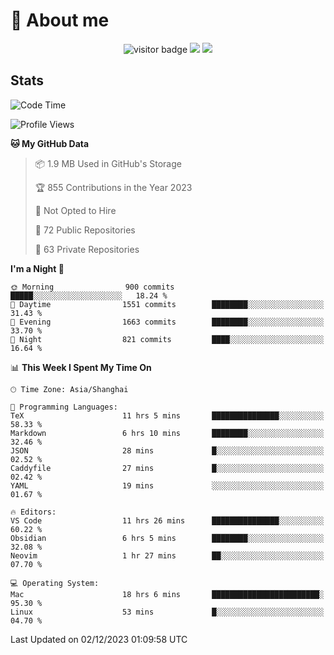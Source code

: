 <!-- ![](https://youpai.roccoshi.top/img/20200804214216.png) -->

# 🧐 About me
 
<p align="center">
<img src="https://visitor-badge.laobi.icu/badge?page_id=Lincest.Lincest&title=hits" alt="visitor badge"/>
<a href="mailto:imroccoshi@gmail.com"><img src="https://img.shields.io/badge/gmail-imroccoshi%40gmail.com-red"></a>
<a href="https://blog.roccoshi.top"><img src="https://img.shields.io/badge/blog-roccoshi-green"></a>
</p>

## Stats

<!--START_SECTION:waka-->
![Code Time](http://img.shields.io/badge/Code%20Time-812%20hrs%2050%20mins-blue)

![Profile Views](http://img.shields.io/badge/Profile%20Views-1-blue)

**🐱 My GitHub Data** 

> 📦 1.9 MB Used in GitHub's Storage 
 > 
> 🏆 855 Contributions in the Year 2023
 > 
> 🚫 Not Opted to Hire
 > 
> 📜 72 Public Repositories 
 > 
> 🔑 63 Private Repositories 
 > 
**I'm a Night 🦉** 

```text
🌞 Morning                900 commits         █████░░░░░░░░░░░░░░░░░░░░   18.24 % 
🌆 Daytime                1551 commits        ████████░░░░░░░░░░░░░░░░░   31.43 % 
🌃 Evening                1663 commits        ████████░░░░░░░░░░░░░░░░░   33.70 % 
🌙 Night                  821 commits         ████░░░░░░░░░░░░░░░░░░░░░   16.64 % 
```


📊 **This Week I Spent My Time On** 

```text
🕑︎ Time Zone: Asia/Shanghai

💬 Programming Languages: 
TeX                      11 hrs 5 mins       ███████████████░░░░░░░░░░   58.33 % 
Markdown                 6 hrs 10 mins       ████████░░░░░░░░░░░░░░░░░   32.46 % 
JSON                     28 mins             █░░░░░░░░░░░░░░░░░░░░░░░░   02.52 % 
Caddyfile                27 mins             █░░░░░░░░░░░░░░░░░░░░░░░░   02.42 % 
YAML                     19 mins             ░░░░░░░░░░░░░░░░░░░░░░░░░   01.67 % 

🔥 Editors: 
VS Code                  11 hrs 26 mins      ███████████████░░░░░░░░░░   60.22 % 
Obsidian                 6 hrs 5 mins        ████████░░░░░░░░░░░░░░░░░   32.08 % 
Neovim                   1 hr 27 mins        ██░░░░░░░░░░░░░░░░░░░░░░░   07.70 % 

💻 Operating System: 
Mac                      18 hrs 6 mins       ████████████████████████░   95.30 % 
Linux                    53 mins             █░░░░░░░░░░░░░░░░░░░░░░░░   04.70 % 
```


 Last Updated on 02/12/2023 01:09:58 UTC
<!--END_SECTION:waka-->


